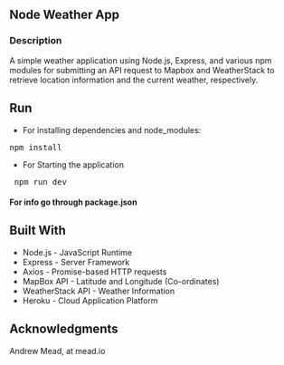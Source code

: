 
## Node Weather App

### Description
A simple weather application using Node.js, Express, and various npm modules for submitting an API request to Mapbox and WeatherStack to retrieve location information and the current weather, respectively.

## Run
- For installing dependencies and node_modules:  
<pre>npm install</pre>
- For Starting the application
<pre> npm run dev </pre>
#### For info go through package.json 

##  Built With
- Node.js - JavaScript Runtime
- Express - Server Framework
- Axios - Promise-based HTTP requests
- MapBox API - Latitude and Longitude (Co-ordinates)
- WeatherStack API - Weather Information
- Heroku - Cloud Application Platform

## Acknowledgments
Andrew Mead, at mead.io
